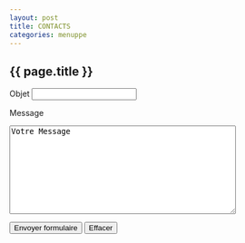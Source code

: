 ```yaml
---
layout: post
title: CONTACTS
categories: menuppe
---
```


## {{ page.title }}

<form action="mailto:promotion.portoetenvirons@gmail.com" markdown="1">
<label for="subject" markdown="1">Objet </label> 
<input id="subject" type="text" name="subject" markdown="1" maxlength="40" />
<br/>

<label for="body" markdown="1">Message </label> 
<textarea id="body" name="body" rows="10" cols="47">Votre Message</textarea>
<br/>

<button type="submit">Envoyer formulaire</button>
<button type="reset">Effacer</button>
<br/>
</form>